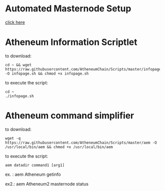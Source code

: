 # Automated Masternode Setup
[click here](https://github.com/AtheneumChain/Scripts/tree/master/Masternode%20Setup)

# Atheneum Information Scriptlet 
to download:
```
cd ~ && wget https://raw.githubusercontent.com/AtheneumChain/Scripts/master/infopage.sh -O infopage.sh && chmod +x infopage.sh
```

to execute the script:
```
cd ~
./infopage.sh
```

# Atheneum command simplifier
to download:
```
wget -q https://raw.githubusercontent.com/AtheneumChain/Scripts/master/aem -O /usr/local/bin/aem && chmod +x /usr/local/bin/aem
```

to execute the script:
```
aem datadir command1 [arg1]
```
ex. : aem Atheneum getinfo

ex2.: aem Atheneum2 masternode status

